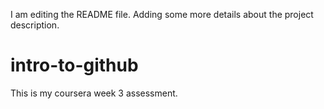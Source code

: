I am editing the README file. Adding some more details about the project description.

# intro-to-github
This is my coursera week 3 assessment.

